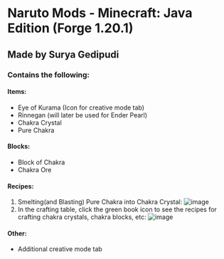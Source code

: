 # Naruto Mods - Minecraft: Java Edition (Forge 1.20.1)
## Made by Surya Gedipudi
### Contains the following:
#### Items:
- Eye of Kurama (Icon for creative mode tab)
- Rinnegan (will later be used for Ender Pearl)
- Chakra Crystal
- Pure Chakra
#### Blocks:
- Block of Chakra
- Chakra Ore
#### Recipes:
1. Smelting(and Blasting) Pure Chakra into Chakra Crystal:
   ![image](https://github.com/Surya-Gedipudi/naruto-mod-forge-1.20.1/assets/138071235/964213e0-460d-40b4-b232-d9dd9a0faf3b)
3. In the crafting table, click the green book icon to see the recipes for crafting chakra crystals, chakra blocks, etc:
   ![image](https://github.com/Surya-Gedipudi/naruto-mod-forge-1.20.1/assets/138071235/90d5669d-9e6b-4f60-b360-2abe919822e4)
#### Other:
- Additional creative mode tab
